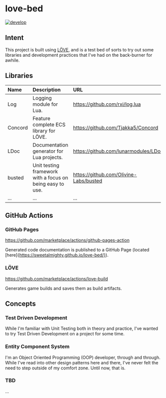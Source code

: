 # love-bed

[![develop](https://github.com/SweetAlmighty/love-bed/actions/workflows/develop.yml/badge.svg)](https://github.com/SweetAlmighty/love-bed/actions/workflows/develop.yml)

## Intent

This project is built using [LÖVE](https://love2d.org/), and is a test bed of sorts to try out some libraries and development practices that I've had on the back-burner for awhile.

## Libraries

| Name    | Description                                               | URL                                     |
| :---    | :---                                                      |:---                                     |
| Log     | Logging module for Lua.                                   | https://github.com/rxi/log.lua          |
| Concord | Feature complete ECS library for LÖVE.                    | https://github.com/Tjakka5/Concord      |
| LDoc    | Documentation generator for Lua projects.                 | https://github.com/lunarmodules/LDoc    |
| busted  | Unit testing framework with a focus on being easy to use. | https://github.com/Olivine-Labs/busted  |
| ... | ... | ... |

## GitHub Actions

### GitHub Pages

https://github.com/marketplace/actions/github-pages-action

Generated code documentation is published to a GitHub Page (located [here]{https://sweetalmighty.github.io/love-bed/}).

### LÖVE

https://github.com/marketplace/actions/love-build

Generates game builds and saves them as build artifacts. 

## Concepts

### Test Driven Development

While I'm familiar with Unit Testing both in theory and practice, I've wanted to try Test Driven Development on a project for some time.

### Entity Component System

I'm an Object Oriented Programming (OOP) developer, through and through. While I've read into other design patterns here and there, I've never felt the need to step outside of my comfort zone. Until now, that is.

### TBD

...